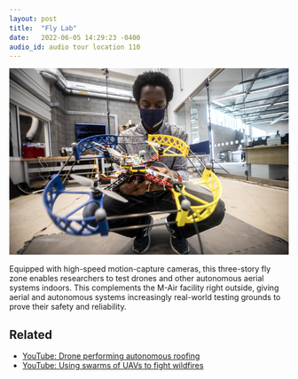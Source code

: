 ```yaml
---
layout: post
title:  "Fly Lab"
date:   2022-06-05 14:29:23 -0400
audio_id: audio tour location 110
---
```


![Prince holding a drone](/assets/images/110-fly-lab.jpg)

Equipped with high-speed motion-capture cameras, this three-story fly zone enables researchers to test drones and other autonomous aerial systems indoors. This complements the M-Air facility right outside, giving aerial and autonomous systems increasingly real-world testing grounds to prove their safety and reliability.



## Related
* [YouTube: Drone performing autonomous roofing](https://www.youtube.com/watch?v=GA445Flxkjo)
* [YouTube: Using swarms of UAVs to fight wildfires](https://www.youtube.com/watch?v=XNF_Sddlgy4)